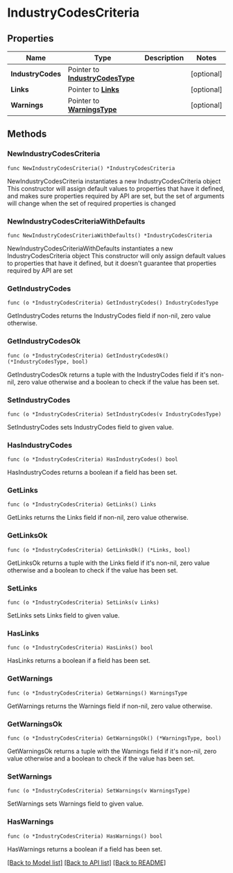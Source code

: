 # IndustryCodesCriteria

## Properties

Name | Type | Description | Notes
------------ | ------------- | ------------- | -------------
**IndustryCodes** | Pointer to [**IndustryCodesType**](IndustryCodesType.md) |  | [optional] 
**Links** | Pointer to [**Links**](Links.md) |  | [optional] 
**Warnings** | Pointer to [**WarningsType**](WarningsType.md) |  | [optional] 

## Methods

### NewIndustryCodesCriteria

`func NewIndustryCodesCriteria() *IndustryCodesCriteria`

NewIndustryCodesCriteria instantiates a new IndustryCodesCriteria object
This constructor will assign default values to properties that have it defined,
and makes sure properties required by API are set, but the set of arguments
will change when the set of required properties is changed

### NewIndustryCodesCriteriaWithDefaults

`func NewIndustryCodesCriteriaWithDefaults() *IndustryCodesCriteria`

NewIndustryCodesCriteriaWithDefaults instantiates a new IndustryCodesCriteria object
This constructor will only assign default values to properties that have it defined,
but it doesn't guarantee that properties required by API are set

### GetIndustryCodes

`func (o *IndustryCodesCriteria) GetIndustryCodes() IndustryCodesType`

GetIndustryCodes returns the IndustryCodes field if non-nil, zero value otherwise.

### GetIndustryCodesOk

`func (o *IndustryCodesCriteria) GetIndustryCodesOk() (*IndustryCodesType, bool)`

GetIndustryCodesOk returns a tuple with the IndustryCodes field if it's non-nil, zero value otherwise
and a boolean to check if the value has been set.

### SetIndustryCodes

`func (o *IndustryCodesCriteria) SetIndustryCodes(v IndustryCodesType)`

SetIndustryCodes sets IndustryCodes field to given value.

### HasIndustryCodes

`func (o *IndustryCodesCriteria) HasIndustryCodes() bool`

HasIndustryCodes returns a boolean if a field has been set.

### GetLinks

`func (o *IndustryCodesCriteria) GetLinks() Links`

GetLinks returns the Links field if non-nil, zero value otherwise.

### GetLinksOk

`func (o *IndustryCodesCriteria) GetLinksOk() (*Links, bool)`

GetLinksOk returns a tuple with the Links field if it's non-nil, zero value otherwise
and a boolean to check if the value has been set.

### SetLinks

`func (o *IndustryCodesCriteria) SetLinks(v Links)`

SetLinks sets Links field to given value.

### HasLinks

`func (o *IndustryCodesCriteria) HasLinks() bool`

HasLinks returns a boolean if a field has been set.

### GetWarnings

`func (o *IndustryCodesCriteria) GetWarnings() WarningsType`

GetWarnings returns the Warnings field if non-nil, zero value otherwise.

### GetWarningsOk

`func (o *IndustryCodesCriteria) GetWarningsOk() (*WarningsType, bool)`

GetWarningsOk returns a tuple with the Warnings field if it's non-nil, zero value otherwise
and a boolean to check if the value has been set.

### SetWarnings

`func (o *IndustryCodesCriteria) SetWarnings(v WarningsType)`

SetWarnings sets Warnings field to given value.

### HasWarnings

`func (o *IndustryCodesCriteria) HasWarnings() bool`

HasWarnings returns a boolean if a field has been set.


[[Back to Model list]](../README.md#documentation-for-models) [[Back to API list]](../README.md#documentation-for-api-endpoints) [[Back to README]](../README.md)


